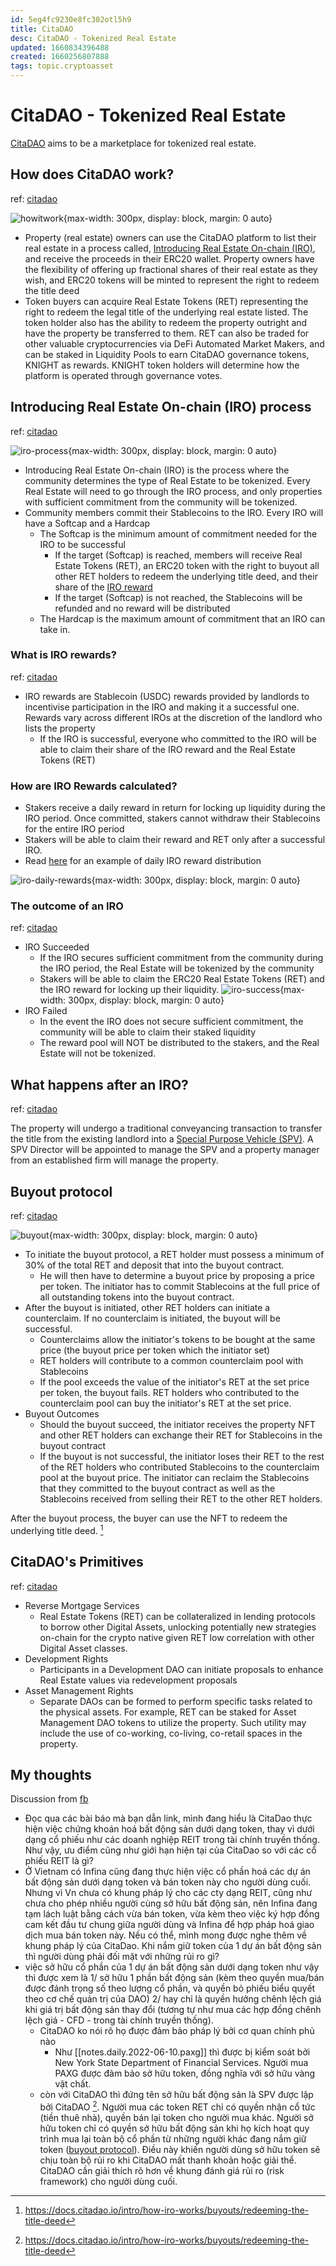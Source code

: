 ```yaml
---
id: 5eg4fc9230e8fc302otl5h9
title: CitaDAO
desc: CitaDAO - Tokenized Real Estate
updated: 1660834396488
created: 1660256807888
tags: topic.cryptoasset
---
```

# CitaDAO - Tokenized Real Estate

[CitaDAO](https://citadao.io/) aims to be a marketplace for tokenized real estate.

## How does CitaDAO work?

ref: [citadao](https://citadao.medium.com/citadao-the-next-evolution-in-real-estate-investment-90330249dbb5)

![howitwork](https://citadao.io/images/howitwork.png){max-width: 300px, display: block, margin: 0 auto}

- Property (real estate) owners can use the CitaDAO platform to list their real estate in a process called, [Introducing Real Estate On-chain (IRO)](https://docs.citadao.io/intro/how-iro-works/introducing-real-estate-on-chain), and receive the proceeds in their ERC20 wallet. Property owners have the flexibility of offering up fractional shares of their real estate as they wish, and ERC20 tokens will be minted to represent the right to redeem the title deed
- Token buyers can acquire Real Estate Tokens (RET) representing the right to redeem the legal title of the underlying real estate listed. The token holder also has the ability to redeem the property outright and have the property be transferred to them. RET can also be traded for other valuable cryptocurrencies via DeFi Automated Market Makers, and can be staked in Liquidity Pools to earn CitaDAO governance tokens, KNIGHT as rewards. KNIGHT token holders will determine how the platform is operated through governance votes.

## Introducing Real Estate On-chain (IRO) process

ref: [citadao](https://docs.citadao.io/intro/how-iro-works/introducing-real-estate-on-chain)

![iro-process](https://1456035289-files.gitbook.io/~/files/v0/b/gitbook-legacy-files/o/assets%2F-MgaqLp60Kkw9vSbTeP8%2F-MkhGQzFGePPPZvZ9no_%2F-MkjQvB4YJa-WbWbqUgE%2FCITADAO_IRO_Infographic-01.jpg?alt=media&token=59e71e6d-e5f7-4a34-94a2-f4746e08fb82){max-width: 300px, display: block, margin: 0 auto}

- Introducing Real Estate On-chain (IRO) is the process where the community determines the type of Real Estate to be tokenized. Every Real Estate will need to go through the IRO process, and only properties with sufficient commitment from the community will be tokenized.
- Community members commit their Stablecoins to the IRO. Every IRO will have a Softcap and a Hardcap
    - The Softcap is the minimum amount of commitment needed for the IRO to be successful
        - If the target (Softcap) is reached, members will receive Real Estate Tokens (RET), an ERC20 token with the right to buyout all other RET holders to redeem the underlying title deed, and their share of the [IRO reward](https://docs.citadao.io/intro/how-iro-works/introducing-real-estate-on-chain/iro-rewards)
        - If the target (Softcap) is not reached, the Stablecoins will be refunded and no reward will be distributed
    - The Hardcap is the maximum amount of commitment that an IRO can take in.

### What is IRO rewards?

ref: [citadao](https://docs.citadao.io/intro/how-iro-works/introducing-real-estate-on-chain/iro-rewards)

- IRO rewards are Stablecoin (USDC) rewards provided by landlords to incentivise participation in the IRO and making it a successful one. Rewards vary across different IROs at the discretion of the landlord who lists the property
    - If the IRO is successful, everyone who committed to the IRO will be able to claim their share of the IRO reward and the Real Estate Tokens (RET)

### How are IRO Rewards calculated?

- Stakers receive a daily reward in return for locking up liquidity during the IRO period. Once committed, stakers cannot withdraw their Stablecoins for the entire IRO period
- Stakers will be able to claim their reward and RET only after a successful IRO.
- Read [here](https://docs.citadao.io/intro/how-iro-works/introducing-real-estate-on-chain/iro-rewards#lets-demonstrate-with-an-example) for an example of daily IRO reward distribution

![iro-daily-rewards](https://1456035289-files.gitbook.io/~/files/v0/b/gitbook-legacy-files/o/assets%2F-MgaqLp60Kkw9vSbTeP8%2F-MkKZxH49urrkMk0SIvZ%2F-MkK_x8aKr_ffaoj9pn-%2FDaily%20Reward%20Distribution.png?alt=media&token=b606282b-817e-4a0c-9e99-181f5161344f){max-width: 300px, display: block, margin: 0 auto}

### The outcome of an IRO

ref: [citadao](https://docs.citadao.io/intro/how-iro-works/introducing-real-estate-on-chain/iro-outcome)

- IRO Succeeded
    - If the IRO secures sufficient commitment from the community during the IRO period, the Real Estate will be tokenized by the community 
    - Stakers will be able to claim the ERC20 Real Estate Tokens (RET) and the IRO reward for locking up their liquidity.
    ![iro-success](https://1456035289-files.gitbook.io/~/files/v0/b/gitbook-legacy-files/o/assets%2F-MgaqLp60Kkw9vSbTeP8%2F-MkhGQzFGePPPZvZ9no_%2F-MkjR2RFHSXYVDHexEoq%2FCITADAO_IRO_Infographic-02.jpg?alt=media&token=3729c72d-d8ff-4083-99f5-2c42fc2bc020){max-width: 300px, display: block, margin: 0 auto}
- IRO Failed
    - In the event the IRO does not secure sufficient commitment, the community will be able to claim their staked liquidity
    - The reward pool will NOT be distributed to the stakers, and the Real Estate will not be tokenized.

## What happens after an IRO?

ref: [citadao](https://docs.citadao.io/intro/how-iro-works/operations)

The property will undergo a traditional conveyancing transaction to transfer the title from the existing landlord into a [Special Purpose Vehicle (SPV)](https://www.investopedia.com/terms/s/spv.asp). A SPV Director will be appointed to manage the SPV and a property manager from an established firm will manage the property.

## Buyout protocol

ref: [citadao](https://docs.citadao.io/intro/how-iro-works/buyouts)

![buyout](https://1456035289-files.gitbook.io/~/files/v0/b/gitbook-x-prod.appspot.com/o/spaces%2F-MgaqLp60Kkw9vSbTeP8%2Fuploads%2FRUwWgbGwVZWlz7Uyi2wh%2FSlide21.png?alt=media&token=54b72eef-4fc7-4454-a0b5-37a7f2f12faf){max-width: 300px, display: block, margin: 0 auto}

- To initiate the buyout protocol, a RET holder must possess a minimum of 30% of the total RET and deposit that into the buyout contract. 
    - He will then have to determine a buyout price by proposing a price per token. The initiator has to commit Stablecoins at the full price of all outstanding tokens into the buyout contract.
- After the buyout is initiated, other RET holders can initiate a counterclaim. If no counterclaim is initiated, the buyout will be successful.
    - Counterclaims allow the initiator's tokens to be bought at the same price (the buyout price per token which the initiator set)
    - RET holders will contribute to a common counterclaim pool with Stablecoins
    - If the pool exceeds the value of the initiator's RET at the set price per token, the buyout fails. RET holders who contributed to the counterclaim pool can buy the initiator's RET at the set price.
- Buyout Outcomes
    - Should the buyout succeed, the initiator receives the property NFT and other RET holders can exchange their RET for Stablecoins in the buyout contract
    - If the buyout is not successful, the initiator loses their RET to the rest of the RET holders who contributed Stablecoins to the counterclaim pool at the buyout price. The initiator can reclaim the Stablecoins that they committed to the buyout contract as well as the Stablecoins received from selling their RET to the other RET holders.

After the buyout process, the buyer can use the NFT to redeem the underlying title deed. [^1]

[^1]: https://docs.citadao.io/intro/how-iro-works/buyouts/redeeming-the-title-deed

## CitaDAO's Primitives

ref: [citadao](https://docs.citadao.io/intro/how-iro-works/primitives)

- Reverse Mortgage Services
    - Real Estate Tokens (RET) can be collateralized in lending protocols to borrow other Digital Assets, unlocking potentially new strategies on-chain for the crypto native given RET low correlation with other Digital Asset classes.
- Development Rights
    - Participants in a Development DAO can initiate proposals to enhance Real Estate values via redevelopment proposals
- Asset Management Rights
    - Separate DAOs can be formed to perform specific tasks related to the physical assets. For example, RET can be staked for Asset Management DAO tokens to utilize the property. Such utility may include the use of co-working, co-living, co-retail spaces in the property.

## My thoughts

Discussion from [fb](https://www.facebook.com/groups/nghienmuanha/?multi_permalinks=1631301413931274)
- Đọc qua các bài báo mà bạn dẫn link, mình đang hiểu là CitaDao thực hiện việc chứng khoán hoá bất động sản dưới dạng token, thay vì dưới dạng cổ phiếu như các doanh nghiệp REIT trong tài chính truyền thống. Như vậy, ưu điểm cũng như giới hạn hiện tại của CitaDao so với các cổ phiếu REIT là gì?
- Ở Vietnam có Infina cũng đang thực hiện việc cổ phần hoá các dự án bất động sản dưới dạng token và bán token này cho người dùng cuối. Nhưng vì Vn chưa có khung pháp lý cho các cty dạng REIT, cũng như chưa cho phép nhiều người cùng sở hữu bất động sản, nên Infina đang tạm lách luật bằng cách vừa bán token, vừa kèm theo việc ký hợp đồng cam kết đầu tư chung giữa người dùng và Infina để hợp pháp hoá giao dịch mua bán token này. Nếu có thể, mình mong được nghe thêm về khung pháp lý của CitaDao. Khi nắm giữ token của 1 dự án bất động sản thì người dùng phải đối mặt với những rủi ro gì?
- việc sở hữu cổ phần của 1 dự án bất động sản dưới dạng token như vậy thì được xem là 1/ sở hữu 1 phần bất động sản (kèm theo quyền mua/bán được đánh trọng số theo lượng cổ phần, và quyền bỏ phiếu biểu quyết theo cơ chế quản trị của DAO) 2/ hay chỉ là quyền hưởng chênh lệch giá khi giá trị bất động sản thay đổi (tương tự như mua các hợp đồng chênh lệch giá - CFD - trong tài chính truyền thống).
    - CitaDAO ko nói rõ họ được đảm bảo pháp lý bởi cơ quan chính phủ nào
        - Như [[notes.daily.2022-06-10.paxg]] thì được bị kiểm soát bởi New York State Department of Financial Services. Người mua PAXG được đảm bảo sở hữu token, đồng nghĩa với sở hữu vàng vật chất. 
    - còn với CitaDAO thì đứng tên sở hữu bất động sản là SPV được lập bởi CitaDAO [^1]. Người mua các token RET chỉ có quyền nhận cổ tức (tiền thuê nhà), quyền bán lại token cho người mua khác. Người sở hữu token chỉ có quyền sở hữu bất động sản khi họ kích hoạt quy trình mua lại toàn bộ cổ phần từ những người khác đang nắm giữ token ([buyout protocol](https://docs.citadao.io/intro/how-iro-works/buyouts)). Điều này khiến người dùng sở hữu token sẽ chịu toàn bộ rủi ro khi CitaDAO mất thanh khoản hoặc giải thể. CitaDAO cần giải thích rõ hơn về khung đánh giá rủi ro (risk framework) cho người dùng cuối.

[^1]: https://docs.citadao.io/translation/vn/hoi-dap#ai-se-la-nguoi-so-huu-sau-khi-bat-dong-san-duoc-hoa